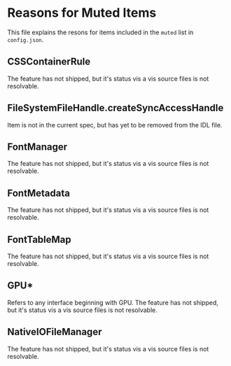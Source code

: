 # Reasons for Muted Items

This file explains the resons for items included in the `muted` list in `config.json`.

## CSSContainerRule

The feature has not shipped, but it's status vis a vis source files is not resolvable.

## FileSystemFileHandle.createSyncAccessHandle

Item is not in the current spec, but has yet to be removed from the IDL file.

## FontManager

The feature has not shipped, but it's status vis a vis source files is not resolvable.

## FontMetadata

The feature has not shipped, but it's status vis a vis source files is not resolvable.

## FontTableMap

The feature has not shipped, but it's status vis a vis source files is not resolvable.

## GPU*

Refers to any interface beginning with GPU. The feature has not shipped, but it's status vis a vis source files is not resolvable.

## NativeIOFileManager

The feature has not shipped, but it's status vis a vis source files is not resolvable.